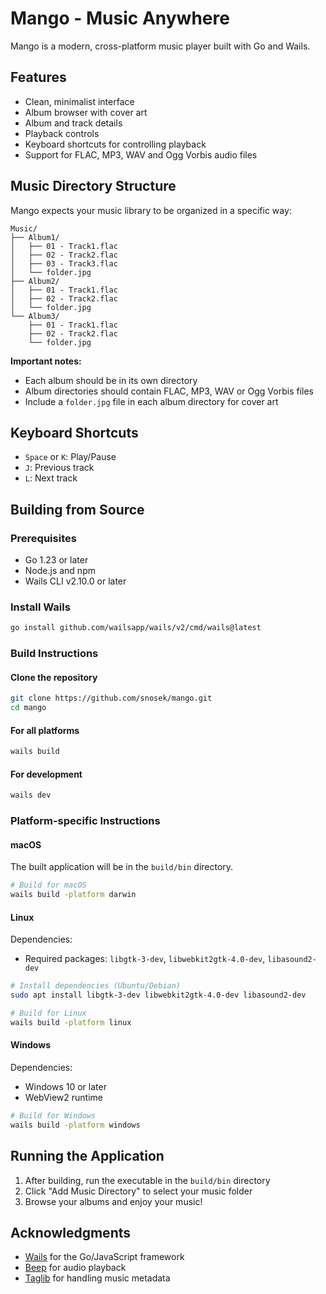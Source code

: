 # Mango - Music Anywhere

Mango is a modern, cross-platform music player built with Go and Wails.

## Features

- Clean, minimalist interface
- Album browser with cover art
- Album and track details
- Playback controls
- Keyboard shortcuts for controlling playback
- Support for FLAC, MP3, WAV and Ogg Vorbis audio files

## Music Directory Structure

Mango expects your music library to be organized in a specific way:

```
Music/
├── Album1/
│   ├── 01 - Track1.flac
│   ├── 02 - Track2.flac
│   ├── 03 - Track3.flac
│   └── folder.jpg
├── Album2/
│   ├── 01 - Track1.flac
│   ├── 02 - Track2.flac
│   └── folder.jpg
└── Album3/
    ├── 01 - Track1.flac
    ├── 02 - Track2.flac
    └── folder.jpg
```

**Important notes:**
- Each album should be in its own directory
- Album directories should contain FLAC, MP3, WAV or Ogg Vorbis files
- Include a `folder.jpg` file in each album directory for cover art

## Keyboard Shortcuts

- `Space` or `K`: Play/Pause
- `J`: Previous track
- `L`: Next track

## Building from Source

### Prerequisites

- Go 1.23 or later
- Node.js and npm
- Wails CLI v2.10.0 or later

### Install Wails

```bash
go install github.com/wailsapp/wails/v2/cmd/wails@latest
```

### Build Instructions

#### Clone the repository

```bash
git clone https://github.com/snosek/mango.git
cd mango
```

#### For all platforms

```bash
wails build
```

#### For development

```bash
wails dev
```

### Platform-specific Instructions

#### macOS

The built application will be in the `build/bin` directory.

```bash
# Build for macOS
wails build -platform darwin
```

#### Linux

Dependencies:
- Required packages: `libgtk-3-dev`, `libwebkit2gtk-4.0-dev`, `libasound2-dev`

```bash
# Install dependencies (Ubuntu/Debian)
sudo apt install libgtk-3-dev libwebkit2gtk-4.0-dev libasound2-dev

# Build for Linux
wails build -platform linux
```

#### Windows

Dependencies:
- Windows 10 or later
- WebView2 runtime

```bash
# Build for Windows
wails build -platform windows
```

## Running the Application

1. After building, run the executable in the `build/bin` directory
2. Click "Add Music Directory" to select your music folder
3. Browse your albums and enjoy your music!

## Acknowledgments

- [Wails](https://wails.io) for the Go/JavaScript framework
- [Beep](https://github.com/gopxl/beep) for audio playback
- [Taglib](https://github.com/wtolson/go-taglib) for handling music metadata
